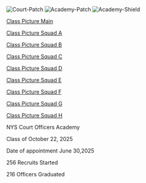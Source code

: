 
![Court-Patch](https://github.com/user-attachments/assets/b445fc70-a8ab-406d-8ae9-9e371e9216b0)
![Academy-Patch](https://github.com/user-attachments/assets/57847532-b150-4663-a617-8837e1f68fc3)
![Academy-Shield](https://github.com/user-attachments/assets/ad9aa171-91b1-4665-b1cc-1991a97387b6)




<!-- <a href="https://github.com/bgong68/Class-2025-0630/blob/main/Class%20Pic%2010.22.2025%20Main.jpg" download>Class Picture Main</a> -->
<a href="https://github.com/bgong68/Class-2025-0630/blob/main/Class%20Pic%2010.22.2025%20Main.jpg" download>Class Picture Main</a>

<a href="https://github.com/bgong68/Class-2025-0630/blob/main/Class%20Pic%2010.22.2025%20Squad%20A.jpg" download>Class Picture Squad A</a>

<a href="https://github.com/bgong68/Class-2025-0630/blob/main/Class%20Pic%2010.22.2025%20Squad%20B.jpg" download>Class Picture Squad B</a>

<a href="https://github.com/bgong68/Class-2025-0630/blob/main/Class%20Pic%2010.22.2025%20Squad%20C.jpg" download>Class Picture Squad C</a>

<a href="https://github.com/bgong68/Class-2025-0630/blob/main/Class%20Pic%2010.22.2025%20Squad%20D.jpg" download>Class Picture Squad D</a>

<a href="https://github.com/bgong68/Class-2025-0630/blob/main/Class%20Pic%2010.22.2025%20Squad%20E.jpg" download>Class Picture Squad E</a>

<a href="https://github.com/bgong68/Class-2025-0630/blob/main/Class%20Pic%2010.22.2025%20Squad%20F.jpg" download>Class Picture Squad F</a>

<a href="https://github.com/bgong68/Class-2025-0630/blob/main/Class%20Pic%2010.22.2025%20Squad%20G.jpg" download>Class Picture Squad G</a>

<a href="https://github.com/bgong68/Class-2025-0630/blob/main/Class%20Pic%2010.22.2025%20Squad%20H.jpg" download>Class Picture Squad H</a>


NYS Court Officers Academy

Class of October 22, 2025

Date of appointment June 30,2025

256 Recruits Started

216 Officers Graduated

